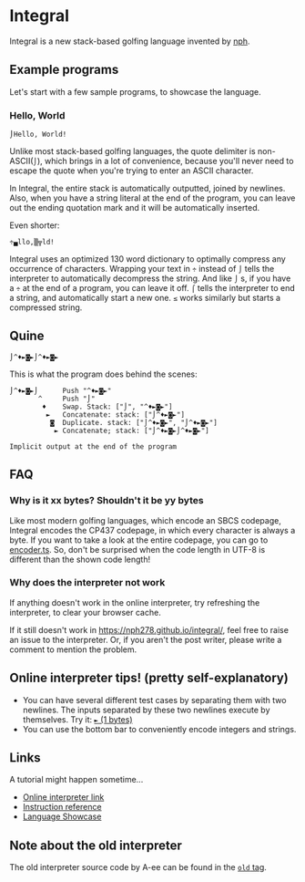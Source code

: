# Integral

Integral is a new stack-based golfing language invented by [nph](https://codegolf.stackexchange.com/users/95627/nph).

## Example programs

Let's start with a few sample programs, to showcase the language.

### Hello, World

```
⌡Hello, World!
```

Unlike most stack-based golfing languages, the quote delimiter is non-ASCII(`⌡`), which brings in a lot of convenience, because you'll never need to escape the quote when you're trying to enter an ASCII character.

In Integral, the entire stack is automatically outputted, joined by newlines. Also, when you have a string literal at the end of the program, you can leave out the ending quotation mark and it will be automatically inserted.

Even shorter:

```
÷▄llo,▒╦ld!
```

Integral uses an optimized 130 word dictionary to optimally compress any occurrence of characters. Wrapping your text in `÷` instead of `⌡` tells the interpreter to automatically decompress the string. And like `⌡` s, if you have a `÷` at the end of a program, you can leave it off. `⌠` tells the interpreter to end a string, and automatically start a new one. `≤` works similarly but starts a compressed string.

## Quine

```
⌡^♦►◙►⌡^♦►◙►
```

This is what the program does behind the scenes:

```
⌡^♦►◙►⌡      Push "^♦►◙►"
       ^     Push "⌡"
        ♦    Swap. Stack: ["⌡", "^♦►◙►"]
         ►   Concatenate: stack: ["⌡^♦►◙►"]
          ◙  Duplicate. stack: ["⌡^♦►◙►", "⌡^♦►◙►"]
           ► Concatenate; stack: ["⌡^♦►◙►⌡^♦►◙►"]

Implicit output at the end of the program
```

## FAQ

### Why is it xx bytes? Shouldn't it be yy bytes

Like most modern golfing languages, which encode an SBCS codepage, Integral encodes the CP437 codepage, in which every character is always a byte. If you want to take a look at the entire codepage, you can go to [encoder.ts](ts/encoder.ts). So, don't be surprised when the code length in UTF-8 is different than the shown code length!

### Why does the interpreter not work

If anything doesn't work in the online interpreter, try refreshing the interpreter, to clear your browser cache.

If it still doesn't work in <https://nph278.github.io/integral/>, feel free to raise an issue to the interpreter. Or, if you aren't the post writer, please write a comment to mention the problem.

## Online interpreter tips! (pretty self-explanatory)

* You can have several different test cases by separating them with two newlines. The inputs separated by these two newlines execute by themselves. Try it: [`►` (1 bytes)](https://a-ee.github.io/integral/?code=EA&input=1%0A2%0A%0A4%0A4%0A%0A2%0A4)
* You can use the bottom bar to conveniently encode integers and strings.

## Links

A tutorial might happen sometime...

* [Online interpreter link](https://nph278.github.io/integral/)
* [Instruction reference](https://nph278.github.io/integral/docs/table.html)
* [Language Showcase](https://codegolf.stackexchange.com/a/208978/96495)

## Note about the old interpreter

The old interpreter source code by A-ee can be found in the [`old` tag](https://github.com/nph278/integral/releases/tag/old).
